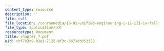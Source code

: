 ```yaml
---
content_type: resource
description: ''
file: null
file_location: /coursemedia/16-01-unified-engineering-i-ii-iii-iv-fall-2005-spring-2006/cbf783c002e171286f3c3071dd052228_chapter_7.pdf
file_type: application/pdf
resourcetype: Document
title: chapter_7.pdf
uid: cbf783c0-02e1-7128-6f3c-3071dd052228
---
```

